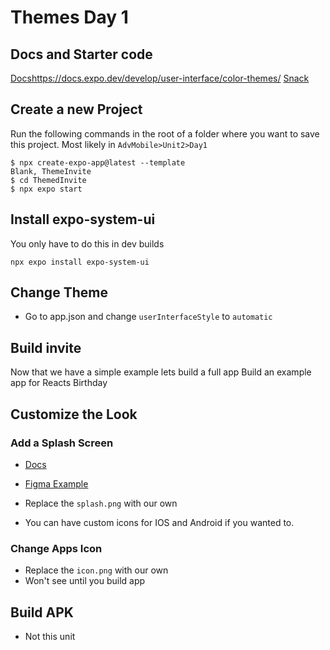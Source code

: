 # Themes Day 1

## Docs and Starter code

[Docs]()https://docs.expo.dev/develop/user-interface/color-themes/
[Snack](https://snack.expo.dev/@deskant/b711ed)

## Create a new Project

Run the following commands in the root of a folder where you want to save this project. Most likely in `AdvMobile>Unit2>Day1`

```
$ npx create-expo-app@latest --template
Blank, ThemeInvite
$ cd ThemedInvite
$ npx expo start
```

## Install expo-system-ui
You only have to do this in dev builds 
```
npx expo install expo-system-ui
```

## Change Theme
- Go to app.json and change `userInterfaceStyle` to `automatic`

## Build invite

Now that we have a simple example lets build a full app
Build an example app for Reacts Birthday 

## Customize the Look 

### Add a Splash Screen

- [Docs](https://docs.expo.dev/develop/user-interface/splash-screen/)
- [Figma Example](https://www.figma.com/community/file/1155362909441341285/expo-app-icon-splash)

- Replace the `splash.png` with our own
- You can have custom icons for IOS and Android if you wanted to. 
### Change Apps Icon 
- Replace the `icon.png` with our own
- Won't see until you build app

## Build APK
- Not this unit